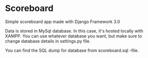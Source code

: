 # Scoreboard
Simple scoreboard app made with Django Framework 3.0

Data is stored in MySql database. In this case, it's hosted locally with XAMPP. You can use whatever database you want, but make sure to change database details in settings.py file.

You can find the SQL dump for database from scoreboard.sql -file.
